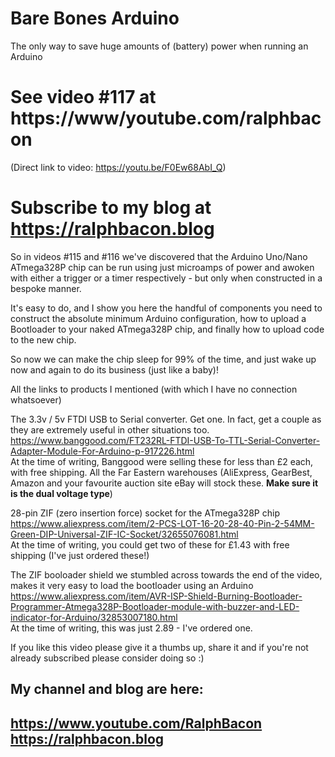 # Bare Bones Arduino
The only way to save huge amounts of (battery) power when running an Arduino

# See video #117 at https://www/youtube.com/ralphbacon  
(Direct link to video: https://youtu.be/F0Ew68AbI_Q)

# Subscribe to my blog at https://ralphbacon.blog

So in videos #115 and #116 we've discovered that the Arduino Uno/Nano ATmega328P chip can be run using just microamps of power and awoken with either a trigger or a timer respectively - but only when constructed in a bespoke manner.

It's easy to do, and I show you here the handful of components you need to construct the absolute minimum Arduino configuration, how to upload a Bootloader to your naked ATmega328P chip, and finally how to upload code to the new chip.

So now we can make the chip sleep for 99% of the time, and just wake up now and again to do its business (just like a baby)!  

All the links to products I mentioned (with which I have no connection whatsoever)  

The 3.3v / 5v FTDI USB to Serial converter. Get one. In fact, get a couple as they are extremely useful in other situations too.  
https://www.banggood.com/FT232RL-FTDI-USB-To-TTL-Serial-Converter-Adapter-Module-For-Arduino-p-917226.html  
At the time of writing, Banggood were selling these for less than £2 each, with free shipping. All the Far Eastern warehouses (AliExpress, GearBest, Amazon and your favourite auction site eBay will stock these. **Make sure it is the dual voltage type**)  

28-pin ZIF (zero insertion force) socket for the ATmega328P chip  
https://www.aliexpress.com/item/2-PCS-LOT-16-20-28-40-Pin-2-54MM-Green-DIP-Universal-ZIF-IC-Socket/32655076081.html  
At the time of writing, you could get two of these for £1.43 with free shipping (I've just ordered these!)  

The ZIF booloader shield we stumbled across towards the end of the video, makes it very easy to load the bootloader using an Arduino  
https://www.aliexpress.com/item/AVR-ISP-Shield-Burning-Bootloader-Programmer-Atmega328P-Bootloader-module-with-buzzer-and-LED-indicator-for-Arduino/32853007180.html  
At the time of writing, this was just 2.89 - I've ordered one.

If you like this video please give it a thumbs up, share it and if you're not already subscribed please consider doing so :)

My channel and blog are here:  
------------------------------------------------------------------  
https://www.youtube.com/RalphBacon  
https://ralphbacon.blog  
------------------------------------------------------------------  
